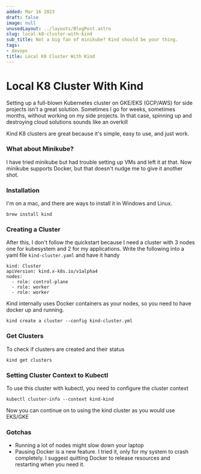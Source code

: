 ```yaml
---
added: Mar 16 2023
draft: false
image: null
unusedLayout: ../layouts/BlogPost.astro
slug: local-k8-cluster-with-kind
sub_title: Not a big fan of minikube? Kind should be your thing.
tags:
- devops
title: Local K8 Cluster With Kind
---
```


# Local K8 Cluster With Kind

Setting up a full-blown Kubernetes cluster on GKE/EKS (GCP/AWS) for side projects isn't a great solution. Sometimes I go for weeks, sometimes months, without working on my side projects. In that case, spinning up and destroying cloud solutions sounds like an overkill

Kind K8 clusters are great because it's simple, easy to use, and just work.&#x20;

### What about Minikube?&#x20;

I have tried minikube but had trouble setting up VMs and left it at that. Now minikube supports Docker, but that doesn't nudge me to give it another shot.

### Installation

I'm on a mac, and there are ways to install it in Windows and Linux.

```
brew install kind
```

### Creating a Cluster

After this, I don't follow the quickstart because I need a cluster with 3 nodes one for kubesystem and 2 for my applications. Write the following into a yaml file `kind-cluster.yaml` and have it handy

```
kind: Cluster
apiVersion: kind.x-k8s.io/v1alpha4
nodes:
  - role: control-plane
  - role: worker
  - role: worker
```

Kind internally uses Docker containers as your nodes, so you need to have docker up and running.

```
kind create a cluster --config kind-cluster.yml
```

### Get Clusters

To check if clusters are created and their status

```
kind get clusters
```

### Setting Cluster Context to Kubectl

To use this cluster with kubectl, you need to configure the cluster context

```
kubectl cluster-info --context kind-kind
```

Now you can continue on to using the kind cluster as you would use EKS/GKE

### Gotchas

* Running a lot of nodes might slow down your laptop
* Pausing Docker is a new feature. I tried it, only for my system to crash completely. I suggest quitting Docker to release resources and restarting when you need it.